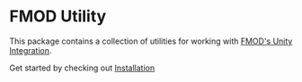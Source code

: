 # FMOD Utility

This package contains a collection of utilities for working with [FMOD's Unity Integration](https://www.fmod.com/resources/documentation-unity).

Get started by checking out [Installation](../Documentation~/installation.md)
